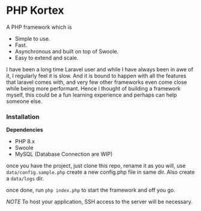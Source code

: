 # PHP Kortex

A PHP framework which is
- Simple to use.
- Fast.
- Asynchronous and built on top of Swoole.
- Easy to extend and scale.

I have been a long time Laravel user and while I have always been in awe of it, I regularly feel it is slow. And it is bound to happen with all the features that laravel comes with, and very few other frameworks even come close while being more performant. Hence I thought of building a framework myself, this could be a fun learning experience and perhaps can help someone else.

### Installation

**Dependencies**
- PHP 8.x
- Swoole
- MySQL (Database Connection are WIP)

once you have the project, just clone this repo, rename it as you will, use `data/config.sample.php` create a new config.php file in same dir. Also create a `data/logs` dir.

once done, run `php index.php` to start the framework and off you go.

*NOTE* To host your application, SSH access to the server will be necessary.